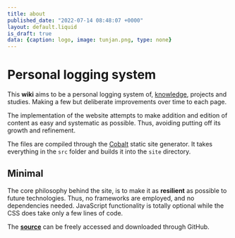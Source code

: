 ```yaml
---
title: about
published_date: "2022-07-14 08:48:07 +0000"
layout: default.liquid
is_draft: true
data: {caption: logo, image: tunjan.png, type: none}
---
```


# Personal logging system

This **wiki** aims to be a personal logging system of, <a href="knowledge.html">knowledge</a>, projects and studies. Making a few but deliberate improvements over time to each page.

The implementation of the website attempts to make addition and edition of content as easy and systematic as possible. Thus, avoiding putting off its growth and refinement.

The files are compiled through the <a target="_blank" href="https://cobalt-org.github.io">Cobalt</a> static site generator.
It takes everything in the `src` folder and builds it into the `site` directory.

## Minimal

The core philosophy behind the site, is to make it as **resilient** as possible to future technologies. Thus, no frameworks are employed, and no dependencies needed. JavaScript functionality is totally optional while the CSS does take only a few lines of code.

The <a target="_blank" href="https://github.com/tunjan/tunjan.github.io"><strong>source</strong></a> can be freely accessed and downloaded through GitHub. 
